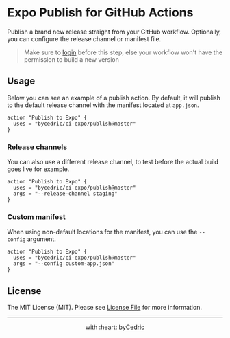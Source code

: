 # Expo Publish for GitHub Actions

Publish a brand new release straight from your GitHub workflow.
Optionally, you can configure the release channel or manifest file.

> Make sure to [login](../login) before this step, else your workflow won't have the permission to build a new version

## Usage

Below you can see an example of a publish action.
By default, it will publish to the default release channel with the manifest located at `app.json`.

```hcl
action "Publish to Expo" {
  uses = "bycedric/ci-expo/publish@master"
}
```

### Release channels

You can also use a different release channel, to test before the actual build goes live for example.

```hcl
action "Publish to Expo" {
  uses = "bycedric/ci-expo/publish@master"
  args = "--release-channel staging"
}
```

### Custom manifest

When using non-default locations for the manifest, you can use the `--config` argument.

```hcl
action "Publish to Expo" {
  uses = "bycedric/ci-expo/publish@master"
  args = "--config custom-app.json"
}
```

## License

The MIT License (MIT). Please see [License File](LICENSE.md) for more information.

--- ---

<p align="center">
    with :heart: <a href="https://bycedric.com" target="_blank">byCedric</a>
</p>
